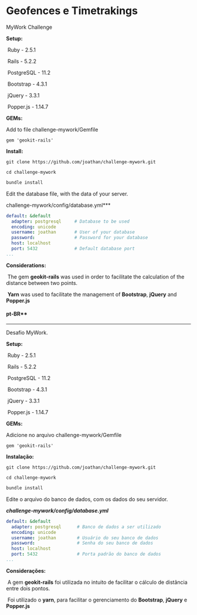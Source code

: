 # Geofences e Timetrakings

MyWork Challenge

**Setup:**

​	Ruby - 2.5.1

​	Rails - 5.2.2

​	PostgreSQL - 11.2

​	Bootstrap - 4.3.1

​	jQuery - 3.3.1

​	Popper.js - 1.14.7

**GEMs:**

Add to file challenge-mywork/Gemfile

```shell
gem 'geokit-rails'
```

**Install:**

```shell
git clone https://github.com/joathan/challenge-mywork.git
```

```shell
cd challenge-mywork
```

```sh
bundle install
```

Edit the database file, with the data of your server.

challenge-mywork/config/database.yml***

```yaml
default: &default
  adapter: postgresql     # Database to be used
  encoding: unicode		
  username: joathan       # User of your database
  password:               # Password for your database
  host: localhost         
  port: 5432              # Default database port
...
```

**Considerations:**

​	The gem **geokit-rails** was used in order to facilitate the calculation of the distance between two points.

​	**Yarn** was used to facilitate the management of **Bootstrap**, **jQuery** and **Popper.js**



#### pt-BR**

------

Desafio MyWork.

**Setup:**

​	Ruby - 2.5.1

​	Rails - 5.2.2

​	PostgreSQL - 11.2

​	Bootstrap - 4.3.1

​	jQuery - 3.3.1

​	Popper.js - 1.14.7

**GEMs:**

Adicione no arquivo challenge-mywork/Gemfile

```shell
gem 'geokit-rails'
```

**Instalação:**

```shell
git clone https://github.com/joathan/challenge-mywork.git
```

```shell
cd challenge-mywork
```

```sh
bundle install
```

Edite o arquivo do banco de dados, com os dados do seu servidor.

***challenge-mywork/config/database.yml***

```yaml
default: &default
  adapter: postgresql      # Banco de dados a ser utilizado
  encoding: unicode		
  username: joathan	       # Usuário do seu banco de dados
  password:                # Senha do seu banco de dados
  host: localhost		
  port: 5432               # Porta padrão do banco de dados
...
```

**Considerações:**

​	A gem **geokit-rails** foi utilizada no intuito de facilitar o cálculo de distância entre dois pontos.

​	Foi utilizado o **yarn**, para facilitar o gerenciamento do **Bootstrap**, **jQuery** e **Popper.js**